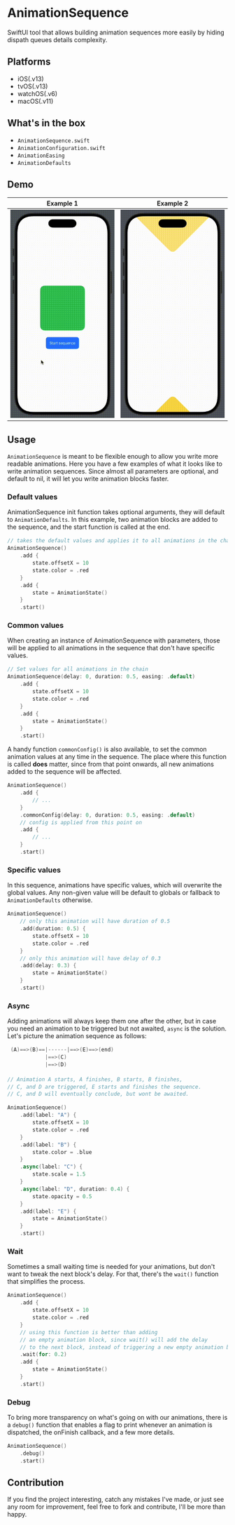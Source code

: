 # AnimationSequence

SwiftUI tool that allows building animation sequences more easily by hiding dispath queues details complexity.

## Platforms
- iOS(.v13)
- tvOS(.v13)
- watchOS(.v6)
- macOS(.v11)

## What's in the box
- `AnimationSequence.swift`
- `AnimationConfiguration.swift`
- `AnimationEasing`
- `AnimationDefaults`


## Demo

| Example 1 | Example 2 |
|-----------------|-------------|
| ![anim1](DemoApp/anim1.gif) | ![anim2](DemoApp/anim2.gif) |

## Usage

`AnimationSequence` is meant to be flexible enough to allow you write more readable animations. Here you have a few examples of what it looks like to write animation sequences. Since almost all parameters are optional, and default to nil, it will let you write animation blocks faster.

### Default values
AnimationSequence init function takes optional arguments, they will default to `AnimationDefaults`.
In this example, two animation blocks are added to the sequence, and the start function is called at the end.

```swift
// takes the default values and applies it to all animations in the chain
AnimationSequence()
    .add {
        state.offsetX = 10
        state.color = .red
    }
    .add {
        state = AnimationState()
    }
    .start()
```

### Common values
When creating an instance of AnimationSequence with parameters, those will be applied to all animations in the sequence that don't have specific values.

```swift
// Set values for all animations in the chain
AnimationSequence(delay: 0, duration: 0.5, easing: .default)
    .add {
        state.offsetX = 10
        state.color = .red
    }
    .add {
        state = AnimationState()
    }
    .start()
```

A handy function `commonConfig()` is also available, to set the common animation values at any time in the sequence. The place where this function is called **does** matter, since from that point onwards, all new animations added to the sequence will be affected.

```swift
AnimationSequence()
    .add {
        // ...
    }
    .commonConfig(delay: 0, duration: 0.5, easing: .default)
    // config is applied from this point on
    .add {
        // ...
    }
    .start()
```

### Specific values
In this sequence, animations have specific values, which will overwrite the global values.
Any non-given value will be default to globals or fallback to `AnimationDefaults` otherwise.

```swift
AnimationSequence()
    // only this animation will have duration of 0.5
    .add(duration: 0.5) {
        state.offsetX = 10
        state.color = .red
    }
    // only this animation will have delay of 0.3
    .add(delay: 0.3) {
        state = AnimationState()
    }
    .start()
```

### Async
Adding animations will always keep them one after the other, but in case you need an animation to be triggered but not awaited, `async` is the solution. Let's picture the animation sequence as follows:
```swift
 (A)==>(B)==|------|==>(E)==>(end)
            |==>(C)
            |==>(D)

// Animation A starts, A finishes, B starts, B finishes,
// C, and D are triggered, E starts and finishes the sequence.
// C, and D will eventually conclude, but wont be awaited. 
```

```swift
AnimationSequence()
    .add(label: "A") {
        state.offsetX = 10
        state.color = .red
    }
    .add(label: "B") {
        state.color = .blue
    }
    .async(label: "C") {
        state.scale = 1.5
    }
    .async(label: "D", duration: 0.4) {
        state.opacity = 0.5
    }
    .add(label: "E") {
        state = AnimationState()
    }
    .start()
```

### Wait
Sometimes a small waiting time is needed for your animations, but don't want to tweak the next block's delay. For that, there's the `wait()` function that simplifies the process.

```swift
AnimationSequence()
    .add {
        state.offsetX = 10
        state.color = .red
    }
    // using this function is better than adding
    // an empty animation block, since wait() will add the delay
    // to the next block, instead of triggering a new empty animation block
    .wait(for: 0.2)
    .add {
        state = AnimationState()
    }
    .start()
```

### Debug
To bring more transparency on what's going on with our animations, there is a `debug()` function that enables a flag to print whenever an animation is dispatched, the onFinish callback, and a few more details.

```swift
AnimationSequence()
    .debug()
    .start()
```

## Contribution

If you find the project interesting, catch any mistakes I've made, or just see any room for improvement, feel free to fork and contribute, I'll be more than happy.

